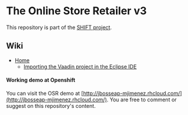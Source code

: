 The Online Store Retailer v3
============================

This repository is part of the [SHIFT project](http://www.icesi.edu.co/i2t/driso/shift/).

## Wiki
+ [Home](#)
	- [Importing the Vaadin project in the Eclipse IDE](https://github.com/unicesi/online-store-retailer/wiki/Importing-the-Vaadin-project-in-the-Eclipse-IDE)

#### Working demo at Openshift

You can visit the OSR demo at [http://jbosseap-mjimenez.rhcloud.com/](http://jbosseap-mjimenez.rhcloud.com/). You are free to comment or suggest on this repository's content.
